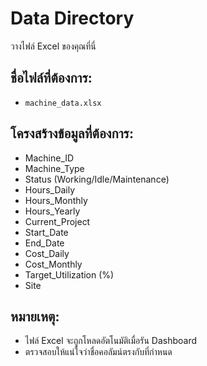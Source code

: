 # Data Directory

วางไฟล์ Excel ของคุณที่นี่

## ชื่อไฟล์ที่ต้องการ:
- `machine_data.xlsx`

## โครงสร้างข้อมูลที่ต้องการ:
- Machine_ID
- Machine_Type
- Status (Working/Idle/Maintenance)
- Hours_Daily
- Hours_Monthly
- Hours_Yearly
- Current_Project
- Start_Date
- End_Date
- Cost_Daily
- Cost_Monthly
- Target_Utilization (%)
- Site

## หมายเหตุ:
- ไฟล์ Excel จะถูกโหลดอัตโนมัติเมื่อรัน Dashboard
- ตรวจสอบให้แน่ใจว่าชื่อคอลัมน์ตรงกับที่กำหนด
